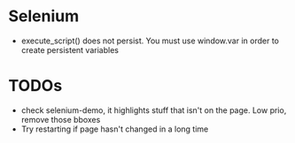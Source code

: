# Selenium

- execute_script() does not persist. You must use window.var in order to create persistent variables

# TODOs

- check selenium-demo, it highlights stuff that isn't on the page. Low prio, remove those bboxes
- Try restarting if page hasn't changed in a long time